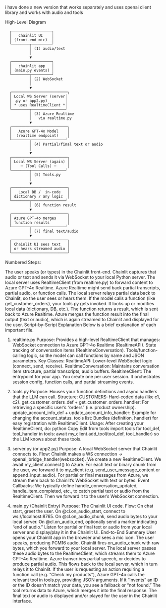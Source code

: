 


i have done a new version that works separately and uses openai client library and 
works with audio and tools
 
High-Level Diagram
 
      ┌──────────────────┐
      │   Chainlit UI    │
      │ (front-end mic)  │
      └────────┬─────────┘
               │ (1) audio/text
               │
               ▼
      ┌──────────────────┐
      │   chainlit app   │
      │ (main.py events) │
      └────────┬─────────┘
               │ (2) WebSocket
               │
               ▼
      ┌─────────────────────────┐
      │ Local WS Server (server│
      │ .py or app2.py)        │
      │ * uses RealtimeClient *│
      └────────┬───────────────┘
               │ (3) Azure Realtime
               │   via realtime.py
               ▼
      ┌─────────────────────────┐
      │   Azure GPT-4o Model    │
      │  (realtime endpoint)    │
      └────────┬───────────────┘
               │ (4) Partial/final text or audio
               │
               ▼
      ┌─────────────────────────┐
      │ Local WS Server (again) │
      │    ─ (Tool Calls) ─     │
      └────────┬───────────────┘
               │ (5) Tools.py
               │
               ▼
      ┌─────────────────────────┐
      │   Local DB /  in-code   │
      │ dictionary / any logic  │
      └────────┬───────────────┘
               │ (6) function result
               ▼
      ┌─────────────────────────┐
      │ Azure GPT-4o merges     │
      │ function results        │
      └────────┬───────────────┘
               │ (7) final text/audio
               ▼
      ┌─────────────────────────┐
      │ Chainlit UI sees text   │
      │ or hears streamed audio │
      └─────────────────────────┘
Numbered Steps:

The user speaks (or types) in the Chainlit front-end.
Chainlit captures that audio or text and sends it via WebSocket to your local Python server.
The local server uses RealtimeClient (from realtime.py) to forward content to Azure GPT-4o Realtime.
Azure Realtime might send back partial transcripts, partial audio, or function calls. The local server relays partial data back to Chainlit, so the user sees or hears them.
If the model calls a function (like get_customer_orders), your tools.py gets invoked. It looks up or modifies local data (dictionary, DB, etc.).
The function returns a result, which is sent back to Azure Realtime.
Azure merges the function result into the final output (text or audio), which is again streamed to Chainlit and displayed for the user.
Script-by-Script Explanation
Below is a brief explanation of each important file.

1. realtime.py
Purpose: Provides a high-level RealtimeClient that manages:
WebSocket connection to Azure GPT-4o Realtime (RealtimeAPI).
State tracking of conversation items (RealtimeConversation).
Tools/function-calling logic, so the model can call functions by name and JSON parameters.
Key Classes:
RealtimeAPI: Lower-level WebSocket logic (connect, send, receive).
RealtimeConversation: Maintains conversation item structure, partial transcripts, audio buffers.
RealtimeClient: The entrypoint for your app. You create one per user session. It orchestrates session config, function calls, and partial streaming events.
2. tools.py
Purpose: Houses your function definitions and async handlers that the LLM can call.
Structure:
CUSTOMERS: Hard-coded data (like c1, c2).
get_customer_orders_def + get_customer_orders_handler: For retrieving a specific user’s “orders” (i.e. product ownership).
update_account_info_def + update_account_info_handler: Example for changing the account_status.
tools list: Bundles (definition, handler) for easy registration with RealtimeClient.
Usage: After creating your RealtimeClient, do:
python
Copy
Edit
from tools import tools
for tool_def, tool_handler in tools:
    await my_client.add_tool(tool_def, tool_handler)
so the LLM knows about these tools.

3. server.py (or app2.py)
Purpose: A local WebSocket server that Chainlit connects to.
Flow:
Chainlit makes a WS connection → openai_bridge_handler(websocket).
We create a new RealtimeClient.
We await my_client.connect() to Azure.
For each text or binary chunk from the user, we forward it to my_client (e.g. send_user_message_content or append_input_audio).
For partial or final messages from Azure, we stream them back to Chainlit’s WebSocket with text or bytes.
Event Callbacks:
We typically define handle_conversation_updated, handle_item_completed, etc., to catch partial text or audio from the RealtimeClient. Then we forward it to the user’s WebSocket connection.

4. main.py (Chainlit Entry)
Purpose: The Chainlit UI code.
Flow:
On chat start, greet the user.
On @cl.on_audio_start, connect to ws://localhost:8765.
On @cl.on_audio_chunk, send audio bytes to your local server.
On @cl.on_audio_end, optionally send a marker indicating “end of audio.”
Listen for partial or final text or audio from your local server and display/play it in the Chainlit UI.
End-to-End Summary
User opens your Chainlit app in the browser and sees a mic icon.
The user speaks, producing PCM16 audio.
Chainlit fires on_audio_chunk with raw bytes, which you forward to your local server.
The local server passes these audio bytes to the RealtimeClient, which streams them to Azure GPT-4o Realtime.
Azure transcribes partial speech, or decides to produce partial audio. This flows back to the local server, which in turn relays it to Chainlit.
If the user is requesting an action requiring a function call (e.g. “Check my products”), Azure GPT-4o calls the relevant tool in tools.py, providing JSON arguments. If it “invents” an ID or the ID doesn’t match your data, you see a fallback or “not found.”
The tool returns data to Azure, which merges it into the final response.
The final text or audio is displayed and/or played for the user in the Chainlit interface.

